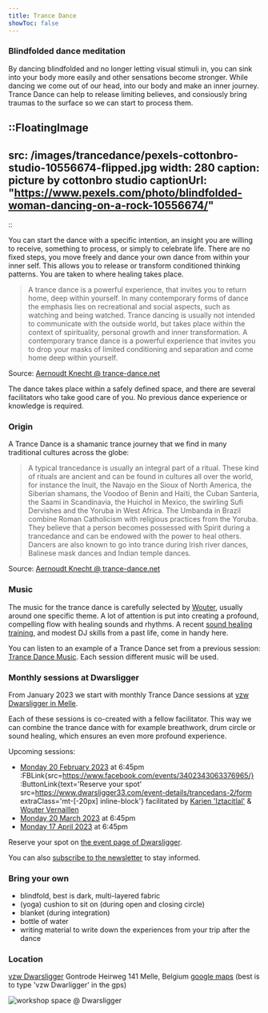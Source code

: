 ```yaml
---
title: Trance Dance
showToc: false
---
```


### Blindfolded dance meditation

By dancing blindfolded and no longer letting visual stimuli in, you can sink into your body more easily and other sensations become stronger. 
While dancing we come out of our head, into our body and make an inner journey. Trance Dance can help to release limiting believes, and consiously bring traumas to the surface so we can start to process them.

::FloatingImage
---
src: /images/trancedance/pexels-cottonbro-studio-10556674-flipped.jpg
width: 280
caption: picture by cottonbro studio
captionUrl: "https://www.pexels.com/photo/blindfolded-woman-dancing-on-a-rock-10556674/"
---
::

You can start the dance with a specific intention, an insight you are willing to receive, something to process, or simply to celebrate life.
There are no fixed steps, you move freely and dance your own dance from within your inner self. 
This allows you to release or transform conditioned thinking patterns.
You are taken to where healing takes place.

> A trance dance is a powerful experience, that invites you to return home, deep within yourself. In many contemporary forms of dance the emphasis lies on recreational and social aspects, such as watching and being watched.
Trance dancing is usually not intended to communicate with the outside world, but takes place within the context of spirituality, personal growth and inner transformation. A contemporary trance dance is a powerful experience that invites you to drop your masks of limited conditioning and separation and come home deep within yourself.

Source: [Aernoudt Knecht @ trance-dance.net](https://trance-dance.net/what-is-trance-dance/)

The dance takes place within a safely defined space, and there are several facilitators who take good care of you.
No previous dance experience or knowledge is required.

### Origin

A Trance Dance is a shamanic trance journey that we find in many traditional cultures across the globe:

> A typical trancedance is usually an integral part of a ritual. These kind of rituals are ancient and can be found in cultures all over the world, for instance the Inuit, the Navajo en the Sioux of North America, the Siberian shamans, the Voodoo of Benin and Haïti, the Cuban Santeria, the Saami in Scandinavia, the Huichol in Mexico, the swirling Sufi Dervishes and the Yoruba in West Africa. The Umbanda in Brazil combine Roman Catholicism with religious practices from the Yoruba. They believe that a person becomes possessed with Spirit during a trancedance and can be endowed with the power to heal others. Dancers are also known to go into trance during Irish river dances, Balinese mask dances and Indian temple dances.

Source: [Aernoudt Knecht @ trance-dance.net](https://trance-dance.net/what-is-trance-dance/)

### Music

The music for the trance dance is carefully selected by [Wouter](/en/about), usually around one specific theme. A lot of attention is put into creating a profound, compelling flow with healing sounds and rhythms.
A recent [sound healing training](https://www.akasharetreatcenter.com/soundhealing-training), and modest DJ skills from a past life, come in handy here.

You can listen to an example of a Trance Dance set from a previous session: [Trance Dance Music](/en/news/trancedancemusic).
Each session different music will be used.

### Monthly sessions at Dwarsligger

From January 2023 we start with monthly Trance Dance sessions at [vzw Dwarsligger in Melle](https://www.dwarsligger33.com/).

Each of these sessions is co-created with a fellow facilitator.
This way we can combine the trance dance with for example breathwork, drum circle or sound healing, which ensures an even more profound experience.

Upcoming sessions:

  * [Monday 20 February 2023](https://www.dwarsligger33.com/event-details/trancedans-2) at 6:45pm :FBLink{src=https://www.facebook.com/events/3402343063376965/}  :ButtonLink{text='Reserve your spot' src=https://www.dwarsligger33.com/event-details/trancedans-2/form extraClass='mt-[-20px] inline-block'}
  facilitated by [Karien 'Iztacitlal'](https://www.shamanour.be/autobiografie) & [Wouter Vernaillen](/en/about)
  * [Monday 20 March 2023](https://www.dwarsligger33.com/event-details/trancedans-3) at 6:45pm
  * [Monday 17 April 2023](https://www.dwarsligger33.com/event-details/trancedans-4) at 6:45pm

Reserve your spot on [the event page of Dwarsligger](https://en.dwarsligger33.com/agenda).

You can also [subscribe to the newsletter](/en/news) to stay informed.

### Bring your own
* blindfold, best is dark, multi-layered fabric
* (yoga) cushion to sit on (during open and closing circle)
* blanket (during integration)
* bottle of water
* writing material to write down the experiences from your trip after the dance

### Location
[vzw Dwarsligger](https://www.dwarsligger33.com/)
Gontrode Heirweg 141
Melle, Belgium
[google maps](https://goo.gl/maps/MnNE7r2AvZPsRXsK9)
(best is to type 'vzw Dwarligger' in the gps)

![workshop space @ Dwarsligger](/images/trancedance/dwarsligger.jpg)

